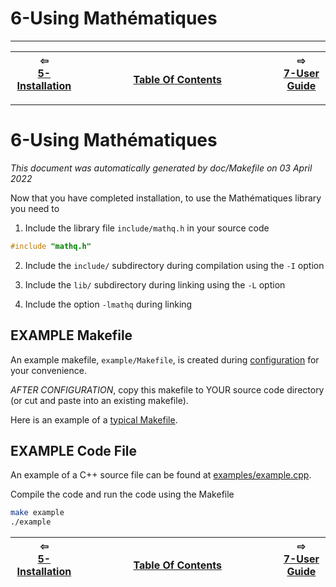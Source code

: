
# 6-Using Mathématiques

-------------------------


| ⇦ <br />[5-Installation](installation.md)  | <br />[Table Of Contents](toc.md)<br /> <img width=1000/> | ⇨ <br />[7-User Guide](user-guide.md)   |
| ----------- | ----------- | ----------- |


-------------------------

# 6-Using Mathématiques

_This document was automatically generated by doc/Makefile on 03 April 2022_


Now that you have completed installation, to use the Mathématiques library you need to 

1. Include the library file `include/mathq.h` in your source code
```C++
#include "mathq.h"
```
2. Include the `include/` subdirectory during compilation using the `-I` option

3. Include the `lib/` subdirectory during linking using the `-L` option

4. Include the option `-lmathq` during linking

## EXAMPLE Makefile

An example makefile, `example/Makefile`, is created during [configuration](configuration) for your convenience.

*AFTER CONFIGURATION*, copy this makefile to YOUR source code directory (or cut and paste into an existing makefile).

Here is an example of a [typical Makefile](doc/sample/Makefile).

## EXAMPLE Code File

An example of a C++ source file can be found at [examples/example.cpp](examples/example.cpp).

Compile the code and run the code using the Makefile
```bash
make example
./example
```

| ⇦ <br />[5-Installation](installation.md)  | <br />[Table Of Contents](toc.md)<br /> <img width=1000/> | ⇨ <br />[7-User Guide](user-guide.md)   |
| ----------- | ----------- | ----------- |
